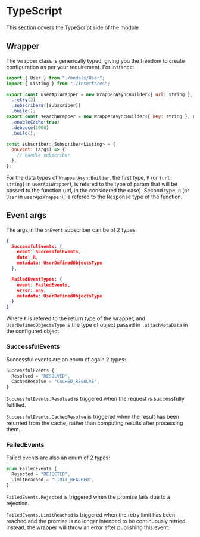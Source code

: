 # TypeScript

This section covers the TypeScript side of the module

## Wrapper

The wrapper class is generically typed, giving you the freedom to create configuration as per your requirement. For instance:

```jsx
import { User } from "./modals/User";
import { Listing } from "./interfaces";

export const userApiWrapper = new WrapperAsyncBuilder<{ url: string }, User>()
  .retry(3)
  .subscribers([subscriber])
  .build();
export const searchWrapper = new WrapperAsyncBuilder<{ key: string }, Listing>()
  .enableCache(true)
  .debouce(1000)
  .build();

const subscriber: Subscriber<Listing> = {
  onEvent: (args) => {
    // handle subscriber
  },
};
```

For the data types of `WrapperAsyncBuilder`, the first type, `P` (or `{url: string}` in `userApiWrapper`), is refered to the type of param that will be passed to the function (url, in the considered the case). Second type, `R` (or `User` in `userApiWrapper`), is refered to the Response type of the function.

## Event args

The args in the `onEvent` subscriber can be of 2 types:

```json
{
  SuccessfulEvents: {
    event: SuccessfulEvents,
    data: R,
    metadata: UserDefinedObjectsType
  },

  FailedEventTypes: {
    event: FailedEvents,
    error: any,
    metadata: UserDefinedObjectsType
  }
}
```

Where `R` is refered to the return type of the wrapper, and `UserDefinedObjectsType` is the type of object passed in `.attachMetaData` in the configured object.

### SuccessfulEvents

Successful events are an enum of again 2 types:

```typescript
SuccessfulEvents {
  Resolved = "RESOLVED",
  CachedResolve = "CACHED_RESOLVE",
}
```

`SuccessfulEvents.Resolved` is triggered when the request is successfully fulfilled.

`SuccessfulEvents.CachedResolve` is triggered when the result has been returned from the cache, rather than computing results after processing them.

### FailedEvents

Failed events are also an enum of 2 types:

```typescript
enum FailedEvents {
  Rejected = "REJECTED",
  LimitReached = "LIMIT_REACHED",
}
```

`FailedEvents.Rejected` is triggered when the promise fails due to a rejection.

`FailedEvents.LimitReached` is triggered when the retry limit has been reached and the promise is no longer intended to be continuously retried. Instead, the wrapper will throw an error after publishing this event.

